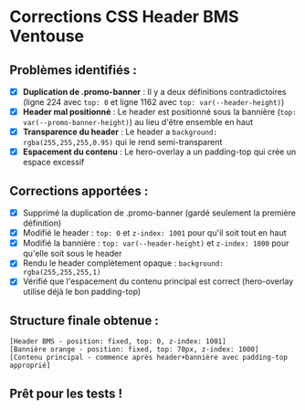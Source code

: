 # Corrections CSS Header BMS Ventouse

## Problèmes identifiés :

- [x] **Duplication de .promo-banner** : Il y a deux définitions contradictoires (ligne 224 avec `top: 0` et ligne 1162 avec `top: var(--header-height)`)
- [x] **Header mal positionné** : Le header est positionné sous la bannière (`top: var(--promo-banner-height)`) au lieu d'être ensemble en haut
- [x] **Transparence du header** : Le header a `background: rgba(255,255,255,0.95)` qui le rend semi-transparent
- [x] **Espacement du contenu** : Le hero-overlay a un padding-top qui crée un espace excessif

## Corrections apportées :

- [x] Supprimé la duplication de .promo-banner (gardé seulement la première définition)
- [x] Modifié le header : `top: 0` et `z-index: 1001` pour qu'il soit tout en haut
- [x] Modifié la bannière : `top: var(--header-height)` et `z-index: 1000` pour qu'elle soit sous le header
- [x] Rendu le header complètement opaque : `background: rgba(255,255,255,1)`
- [x] Vérifié que l'espacement du contenu principal est correct (hero-overlay utilise déjà le bon padding-top)

## Structure finale obtenue :
```
[Header BMS - position: fixed, top: 0, z-index: 1001]
[Bannière orange - position: fixed, top: 70px, z-index: 1000]
[Contenu principal - commence après header+bannière avec padding-top approprié]
```

## Prêt pour les tests !


